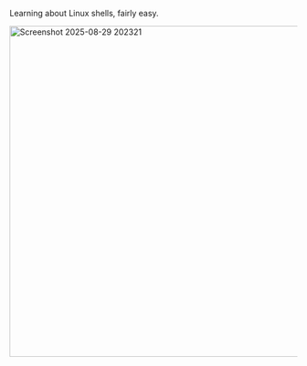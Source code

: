Learning about Linux shells, fairly easy.

<img width="983" height="580" alt="Screenshot 2025-08-29 202321" src="https://github.com/user-attachments/assets/9004842c-5652-450f-889e-4ffcb212ad4b" />
